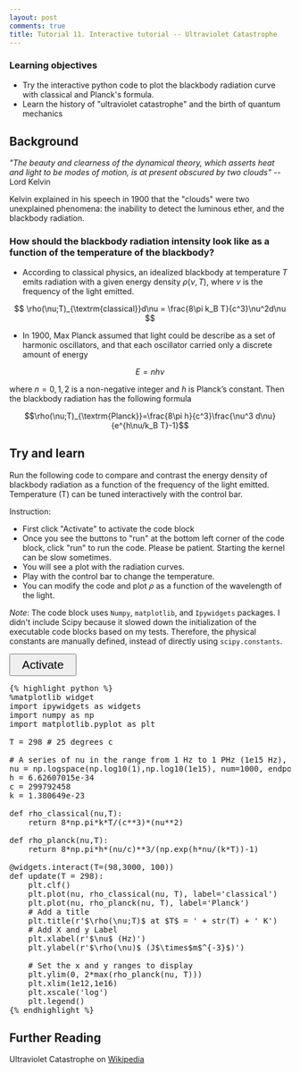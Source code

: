 ```yaml
---
layout: post
comments: true
title: Tutorial 11. Interactive tutorial -- Ultraviolet Catastrophe
---
```


### Learning objectives
* Try the interactive python code to plot the blackbody radiation curve with classical and Planck's formula.
* Learn the history of "ultraviolet catastrophe" and the birth of quantum mechanics

## Background

*"The beauty and clearness of the dynamical theory, which asserts heat and light to be modes of motion, is at present obscured by two clouds"* -- Lord Kelvin

Kelvin explained in his speech in 1900 that the "clouds" were two unexplained phenomena: the inability to detect the luminous ether, and the blackbody radiation.

### How should the blackbody radiation intensity look like as a function of the temperature of the blackbody?

* According to classical physics, an idealized blackbody at temperature $T$ emits radiation with a given energy density $\rho(\nu,T)$, where $\nu$ is the frequency of the light emitted.

$$ \rho(\nu;T)_{\textrm{classical}}d\nu = \frac{8\pi k_B T}{c^3}\nu^2d\nu $$

* In 1900, Max Planck assumed that light could be describe as a set of harmonic oscillators, and that each oscillator carried only a discrete amount of energy

$$ E=nh\nu $$

where $n = 0, 1, 2$ is a non-negative integer and $h$ is Planck’s constant. Then the blackbody radiation has the following formula

$$\rho(\nu;T)_{\textrm{Planck}}=\frac{8\pi h}{c^3}\frac{\nu^3 d\nu}{e^{h\nu/k_B T}-1}$$


## Try and learn

Run the following code to compare and contrast the energy density of blackbody radiation as a function of the frequency of the light emitted. Temperature (T) can be tuned interactively with the control bar.

Instruction:
* First click "Activate" to activate the code block
* Once you see the buttons to "run" at the bottom left corner of the code block, click "run" to run the code. Please be patient. Starting the kernel can be slow sometimes.
* You will see a plot with the radiation curves.
* Play with the control bar to change the temperature.
* You can modify the code and plot $\rho$ as a function of the wavelength of the light.

*Note*: The code block uses `Numpy`, `matplotlib`, and `Ipywidgets` packages. I didn't include Scipy because it slowed down the initialization of the executable code blocks based on my tests. Therefore, the physical constants are manually defined, instead of directly using `scipy.constants`.


<link rel="stylesheet" href="https://cdnjs.cloudflare.com/ajax/libs/font-awesome/4.7.0/css/font-awesome.css" integrity="sha512-5A8nwdMOWrSz20fDsjczgUidUBR8liPYU+WymTZP1lmY9G6Oc7HlZv156XqnsgNUzTyMefFTcsFH/tnJE/+xBg==" crossorigin="anonymous" />
<script src="https://cdnjs.cloudflare.com/ajax/libs/require.js/2.3.4/require.min.js"></script>

<script type="text/x-thebe-config">
  {
    requestKernel: true,
    binderOptions: {
      repo: "matplotlib/ipympl",
      ref: "0.6.1",
      repoProvider: "github",
    },
  }
</script>
<script src="https://unpkg.com/thebe@latest/lib/index.js"></script>

<button id="activateButton" style="width: 120px; height: 40px; font-size: 1.5em;">
  Activate
</button>
<script>
var bootstrapThebe = function() {
    thebelab.bootstrap();
}
document.querySelector("#activateButton").addEventListener('click', bootstrapThebe)
</script>

<pre data-executable="true" data-language="python">
{% highlight python %}
%matplotlib widget
import ipywidgets as widgets
import numpy as np
import matplotlib.pyplot as plt

T = 298 # 25 degrees c

# A series of nu in the range from 1 Hz to 1 PHz (1e15 Hz), evenly distributed in the log scale
nu = np.logspace(np.log10(1),np.log10(1e15), num=1000, endpoint=True)
h = 6.62607015e-34
c = 299792458
k = 1.380649e-23

def rho_classical(nu,T):
    return 8*np.pi*k*T/(c**3)*(nu**2)

def rho_planck(nu,T):
    return 8*np.pi*h*(nu/c)**3/(np.exp(h*nu/(k*T))-1)

@widgets.interact(T=(98,3000, 100))
def update(T = 298):
    plt.clf()
    plt.plot(nu, rho_classical(nu, T), label='classical')
    plt.plot(nu, rho_planck(nu, T), label='Planck')
    # Add a title
    plt.title(r'$\rho(\nu;T)$ at $T$ = ' + str(T) + ' K')
    # Add X and y Label
    plt.xlabel(r'$\nu$ (Hz)')
    plt.ylabel(r'$\rho(\nu)$ (J$\times$m$^{-3}$)')

    # Set the x and y ranges to display
    plt.ylim(0, 2*max(rho_planck(nu, T)))
    plt.xlim(1e12,1e16)
    plt.xscale('log')
    plt.legend()
{% endhighlight %}
</pre>

## Further Reading
Ultraviolet Catastrophe on [Wikipedia](https://en.wikipedia.org/wiki/Ultraviolet_catastrophe)
